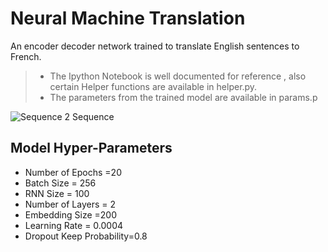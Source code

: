 # Neural Machine Translation 
An encoder decoder network trained to translate English sentences to French.
>- The Ipython Notebook is well documented for reference , also certain Helper functions are available in helper.py.
>- The parameters from the trained model are available in params.p 

![Sequence 2 Sequence ](https://github.com/vishalgolcha/Neural-Machine-Translation/blob/master/Images/sequence-to-sequence-training-decoder.png)
## Model Hyper-Parameters
- Number of Epochs =20
- Batch Size = 256
- RNN Size = 100
- Number of Layers = 2
- Embedding Size =200 
- Learning Rate = 0.0004
- Dropout Keep Probability=0.8

